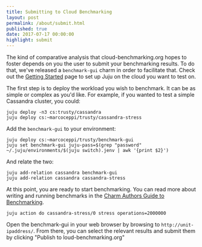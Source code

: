 ```yaml
---
title: Submitting to Cloud Benchmarking
layout: post
permalink: /about/submit.html
published: true
date: 2017-07-17 00:00:00
highlight: submit
---
```


The kind of comparative analysis that cloud-benchmarking.org hopes to foster depends on you the user to submit your benchmarking results. To do that, we've released a `benchmark-gui` charm in order to facilitate that. Check out the [Getting Started](https://jujucharms.com/get-started) page to set up Juju on the cloud you want to test on. 

The first step is to deploy the workload you wish to benchmark. It can be as simple or complex as you'd like. For example, if you wanted to test a simple Cassandra cluster, you could:


    juju deploy -n3 cs:trusty/cassandra
    juju deploy cs:~marcoceppi/trusty/cassandra-stress


Add the `benchmark-gui` to your environment:


    juju deploy cs:~marcoceppi/trusty/benchmark-gui
    juju set benchmark-gui juju-pass=$(grep "password" ~/.juju/environments/$(juju switch).jenv | awk '{print $2}')


And relate the two:


    juju add-relation cassandra benchmark-gui
    juju add-relation cassandra cassandra-stress


At this point, you are ready to start benchmarking. You can read more about writing and running benchmarks in the [Charm Authors Guide to Benchmarking](https://jujucharms.com/docs/stable/authors-charm-benchmarks).


    juju action do cassandra-stress/0 stress operations=2000000


Open the benchmark-gui in your web browser by browsing to `http://unit-ipaddress/`. From there, you can select the relevant results and submit them by clicking "Publish to loud-benchmarking.org"
